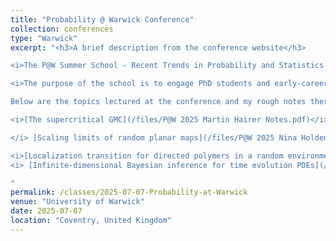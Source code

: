```yaml
---
title: "Probability @ Warwick Conference"
collection: conferences
type: "Warwick"
excerpt: "<h3>A brief description from the conference website</h3>

<i>The P@W Summer School - Recent Trends in Probability and Statistics is the inaugural summer school in Probability and Statistics that will be held at the University of Warwick from the 7th-11th July 2025. </i>

<i>The purpose of the school is to engage PhD students and early-career researchers with cutting-edge topics at the frontiers of current knowledge. It will feature four lecture courses by leading experts that will explore recent developments on different themes: stochastic PDEs, random planar maps, directed polymers and Bayesian inference for time evolution PDEs. The programme will be complemented by discussion and exercise sessions so to maximise interaction among participants and speakers.</i>

Below are the topics lectured at the conference and my rough notes thereof. 

<i>[The supercritical GMC](/files/P@W 2025 Martin Hairer Notes.pdf)</i>

</i> [Scaling limits of random planar maps](/files/P@W 2025 Nina Holden Notes.pdf)</i>

<i>[Localization transition for directed polymers in a random environment (in dimension larger than 3)](/files/P@W 2025 Nina Hubert Lacoin.pdf)</i>
<i> [Infinite-dimensional Bayesian inference for time evolution PDEs](/files/P@W 2025 Richard Nickl Notes.pdf)</i>

"
permalink: /classes/2025-07-07-Probability-at-Warwick
venue: "University of Warwick"
date: 2025-07-07
location: "Coventry, United Kingdom"
---
```


